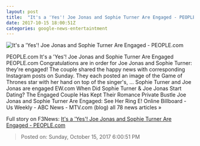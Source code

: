 ```yaml
---
layout: post
title:  "It's a 'Yes'! Joe Jonas and Sophie Turner Are Engaged - PEOPLE.com"
date: 2017-10-15 18:00:51Z
categories: google-news-entertaintment
---
```


![It's a 'Yes'! Joe Jonas and Sophie Turner Are Engaged - PEOPLE.com](http://peopledotcom.files.wordpress.com/2017/10/sophie-turner-b.jpg?crop=0px%2C0px%2C2000px%2C1050px&resize=1200%2C630)

PEOPLE.com It's a 'Yes'! Joe Jonas and Sophie Turner Are Engaged PEOPLE.com Congratulations are in order for Joe Jonas and Sophie Turner: they're engaged! The couple shared the happy news with corresponding Instagram posts on Sunday. They each posted an image of the Game of Thrones star with her hand on top of the singer's, ... Sophie Turner and Joe Jonas are engaged EW.com When Did Sophie Turner & Joe Jonas Start Dating? The Engaged Couple Has Kept Their Romance Private Bustle Joe Jonas and Sophie Turner Are Engaged: See Her Ring E! Online Billboard - Us Weekly - ABC News - MTV.com (blog) all 78 news articles »


Full story on F3News: [It's a 'Yes'! Joe Jonas and Sophie Turner Are Engaged - PEOPLE.com](http://www.f3nws.com/n/2e2dVD)

> Posted on: Sunday, October 15, 2017 6:00:51 PM
